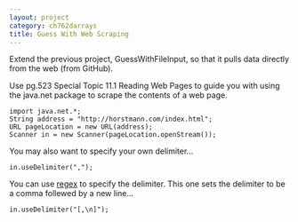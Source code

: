 ```yaml
---
layout: project
category: ch762darrays
title: Guess With Web Scraping
---
```

Extend the previous project, GuessWithFileInput, so that it pulls data directly from the web (from GitHub).

Use pg.523 Special Topic 11.1 Reading Web Pages to guide you with using the java.net package to scrape the contents of a web page.

```
import java.net.*;
String address = "http://horstmann.com/index.html";
URL pageLocation = new URL(address);
Scanner in = new Scanner(pageLocation.openStream());
```

You may also want to specify your own delimiter...

`in.useDelimiter(",");`

You can use [regex](https://www.geeksforgeeks.org/write-regular-expressions/) to specify the delimiter. This one sets the delimiter to be a comma follewed by a new line...

`in.useDelimiter("[,\n]");`
